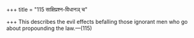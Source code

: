 +++
title = "115 साक्षिप्रश्न-विधानञ् च"

+++
This describes the evil effects befalling those ignorant men who go
about propounding the law.—(115)


